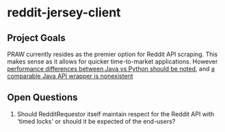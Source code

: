 reddit-jersey-client
====================


Project Goals
--------------------
PRAW currently resides as the premier option for Reddit API scraping. This makes sense as it allows for quicker time-to-market applications. However [performance differences between Java vs Python should be noted](http://old.nabble.com/C%2B%2B-vs-Java-vs-Python-vs-Ruby-%3A-a-first-impression-td6173984.html), and [a comparable Java API wrapper is nonexistent](https://github.com/reddit/reddit/wiki/API-Wrappers)


Open Questions
--------------------
1) Should RedditRequestor itself maintain respect for the Reddit API with 'timed locks' or should it be expected of the end-users?